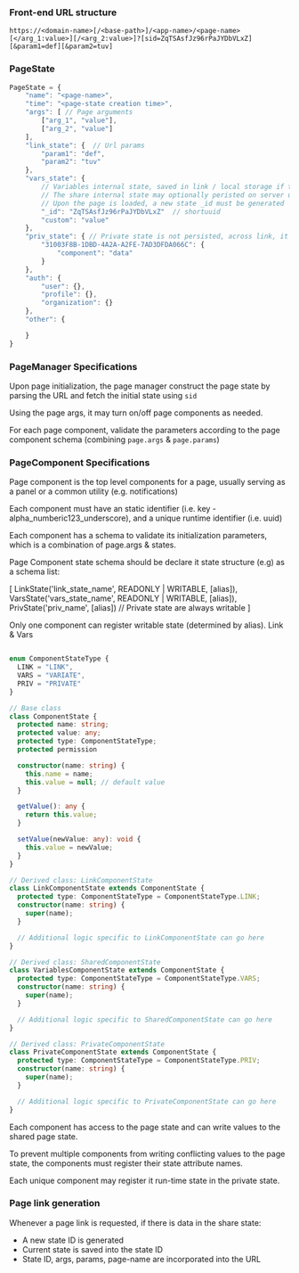 ### Front-end URL structure

```
https://<domain-name>[/<base-path>]/<app-name>/<page-name>[</arg_1:value>][/<arg_2:value>]?[sid=ZqTSAsfJz96rPaJYDbVLxZ][&param1=def][&param2=tuv]
```

### PageState

```javascript
PageState = {
    "name": "<page-name>",
    "time": "<page-state creation time>",
    "args": [ // Page arguments
        ["arg_1", "value"],
        ["arg_2", "value"]
    ],
    "link_state": {  // Url params
        "param1": "def",
        "param2": "tuv"
    },
    "vars_state": {
        // Variables internal state, saved in link / local storage if too big
        // The share internal state may optionally peristed on server using the state _id
        // Upon the page is loaded, a new state _id must be generated
        "_id": "ZqTSAsfJz96rPaJYDbVLxZ"  // shortuuid
        "custom": "value"
    },
    "priv_state": { // Private state is not persisted, across link, it is only stored with in localstorage.
        "31003F8B-1DBD-4A2A-A2FE-7AD3DFDA066C": {
            "component": "data"
        }
    },
    "auth": {
        "user": {},
        "profile": {},
        "organization": {}
    },
    "other": {

    }
}
```

### PageManager Specifications

Upon page initialization, the page manager construct the page state by parsing the URL and fetch the initial state using `sid`

Using the page args, it may turn on/off page components as needed.

For each page component, validate the parameters according to the page component schema (combining `page.args` & `page.params`)


### PageComponent Specifications

Page component is the top level components for a page, usually serving as a panel or a common utility (e.g. notifications)

Each component must have an static identifier (i.e. key - alpha_numberic123_underscore), and a unique runtime identifier (i.e. uuid)

Each component has a schema to validate its initialization parameters, which is a combination of page.args & states.

Page Component state schema should be declare it state structure (e.g) as a schema list:

[
    LinkState('link_state_name', READONLY | WRITABLE, [alias]),
    VarsState('vars_state_name', READONLY | WRITABLE, [alias]),
    PrivState('priv_name', [alias]) // Private state are always writable
]

Only one component can register writable state (determined by alias). Link & Vars

```typescript

enum ComponentStateType {
  LINK = "LINK",
  VARS = "VARIATE",
  PRIV = "PRIVATE"
}

// Base class
class ComponentState {
  protected name: string;
  protected value: any;
  protected type: ComponentStateType;
  protected permission

  constructor(name: string) {
    this.name = name;
    this.value = null; // default value
  }

  getValue(): any {
    return this.value;
  }

  setValue(newValue: any): void {
    this.value = newValue;
  }
}

// Derived class: LinkComponentState
class LinkComponentState extends ComponentState {
  protected type: ComponentStateType = ComponentStateType.LINK;
  constructor(name: string) {
    super(name);
  }

  // Additional logic specific to LinkComponentState can go here
}

// Derived class: SharedComponentState
class VariablesComponentState extends ComponentState {
  protected type: ComponentStateType = ComponentStateType.VARS;
  constructor(name: string) {
    super(name);
  }

  // Additional logic specific to SharedComponentState can go here
}

// Derived class: PrivateComponentState
class PrivateComponentState extends ComponentState {
  protected type: ComponentStateType = ComponentStateType.PRIV;
  constructor(name: string) {
    super(name);
  }

  // Additional logic specific to PrivateComponentState can go here
}
```

Each component has access to the page state and can write values to the shared page state.

To prevent multiple components from writing conflicting values to the page state, the components must register their state attribute names.

Each unique component may register it run-time state in the private state.


### Page link generation

Whenever a page link is requested, if there is data in the share state:
- A new state ID is generated
- Current state is saved into the state ID
- State ID, args, params, page-name are incorporated into the URL
